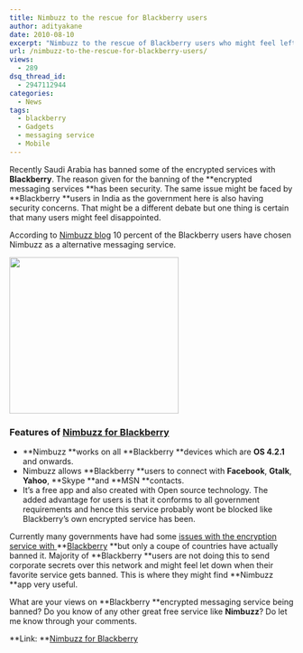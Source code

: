 ```yaml
---
title: Nimbuzz to the rescue for Blackberry users
author: adityakane
date: 2010-08-10
excerpt: "Nimbuzz to the rescue of Blackberry users who might feel left in the lurch if governments ban Blackberry's encrypted messaging service. Nimbuzz is free and allows similar features along with complying it regulations from across the world."
url: /nimbuzz-to-the-rescue-for-blackberry-users/
views:
  - 289
dsq_thread_id:
  - 2947112944
categories:
  - News
tags:
  - blackberry
  - Gadgets
  - messaging service
  - Mobile
---
```

Recently Saudi Arabia has banned some of the encrypted services with **Blackberry**. The reason given for the banning of the **encrypted messaging services **has been security. The same issue might be faced by **Blackberry **users in India as the government here is also having security concerns. That might be a different debate but one thing is certain that many users might feel disappointed.

According to <a href="http://india.blog.nimbuzz.com/2010/08/09/nimbuzz-provides-government-compliant-communication-solution-for-saudi-arabia-blackberry-users/" onclick="_gaq.push(['_trackEvent', 'outbound-article', 'http://india.blog.nimbuzz.com/2010/08/09/nimbuzz-provides-government-compliant-communication-solution-for-saudi-arabia-blackberry-users/', 'Nimbuzz blog']);" >Nimbuzz blog</a> 10 percent of the Blackberry users have chosen Nimbuzz as a alternative messaging service.

<a rel="attachment wp-att-29208" href="http://devilsworkshop.org/nimbuzz-to-the-rescue-for-blackberry-users/blackberry_nimbuzz/"><img class="alignnone size-full wp-image-29208" title="blackberry_nimbuzz" src="http://cdn.devilsworkshop.org/files/2010/08/blackberry_nimbuzz.png" alt="" width="300" height="277" /></a>

### Features of <a href="http://appworld.blackberry.com/webstore/content/4288" onclick="_gaq.push(['_trackEvent', 'outbound-article', 'http://appworld.blackberry.com/webstore/content/4288', 'Nimbuzz for Blackberry']);" >Nimbuzz for Blackberry</a>

  * **Nimbuzz **works on all **Blackberry **devices which are **OS 4.2.1** and onwards.
  * Nimbuzz allows **Blackberry **users to connect with **Facebook**, **Gtalk**, **Yahoo**, **Skype **and **MSN **contacts.
  * It&#8217;s a free app and also created with Open source technology. The added advantage for users is that it conforms to all government requirements and hence this service probably wont be blocked like Blackberry&#8217;s own encrypted service has been.

Currently many governments have had some <a href="http://en.wikipedia.org/wiki/BlackBerry#Government_Regulation" onclick="_gaq.push(['_trackEvent', 'outbound-article', 'http://en.wikipedia.org/wiki/BlackBerry#Government_Regulation', 'issues with the encryption service with ']);" >issues with the encryption service with </a>**<a href="http://en.wikipedia.org/wiki/BlackBerry#Government_Regulation" onclick="_gaq.push(['_trackEvent', 'outbound-article', 'http://en.wikipedia.org/wiki/BlackBerry#Government_Regulation', 'Blackberry']);" >Blackberry</a> **but only a coupe of countries have actually banned it. Majority of **Blackberry **users are not doing this to send corporate secrets over this network and might feel let down when their favorite service gets banned. This is where they might find **Nimbuzz **app very useful.

What are your views on **Blackberry **encrypted messaging service being banned? Do you know of any other great free service like **Nimbuzz**? Do let me know through your comments.

**Link: **<a href="http://appworld.blackberry.com/webstore/content/4288" onclick="_gaq.push(['_trackEvent', 'outbound-article', 'http://appworld.blackberry.com/webstore/content/4288', 'Nimbuzz for Blackberry']);" >Nimbuzz for Blackberry</a>
